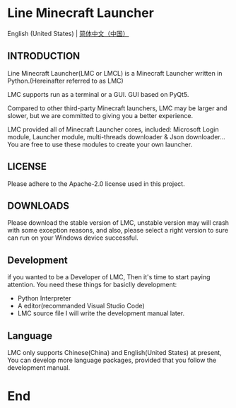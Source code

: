 # Line Minecraft Launcher
English (United States) | [简体中文（中国）](README_zh-cn.md)

## INTRODUCTION
Line Minecraft Launcher(LMC or LMCL) is a Minecraft Launcher written in Python.(Hereinafter referred to as LMC)

LMC supports run as a terminal or a GUI. GUI based on PyQt5.

Compared to other third-party Minecraft launchers, LMC may be larger and slower, but we are committed to giving you a better experience.

LMC provided all of Minecraft Launcher cores, included: Microsoft Login module, Launcher module, multi-threads downloader & Json downloader... You are free to use these modules to create your own launcher.

## LICENSE
Please adhere to the Apache-2.0 license used in this project.

## DOWNLOADS
Please download the stable version of LMC, unstable version may will crash with some exception reasons, and also, please select a right version to sure can run on your Windows device successful.

## Development
if you wanted to be a Developer of LMC, Then it's time to start paying attention.
You need these things for basiclly development:
* Python Interpreter
* A editor(recommanded Visual Studio Code)
* LMC source file
I will write the development manual later.

## Language
LMC only supports Chinese(China) and English(United States) at present, You can develop more language packages, provided that you follow the development manual.

# End
